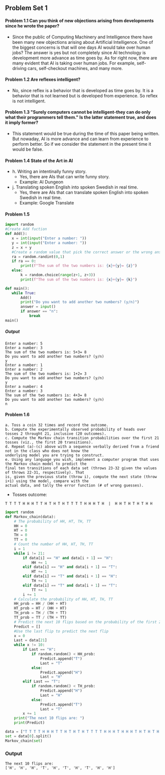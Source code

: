 ## Problem Set 1

#### Problem 1.1 Can you think of new objections arising from developments since he wrote the paper?
- Since the public of Computing Machinery and Intelligence there have been many new objections arising about 
Artificial Intelligence. One of the biggest concerns is that will one days AI would take over human jobs? 
The answer is yes but not completely since AI technology is development more advance as time goes by. As for right now, there are many evident that AI is taking over human jobs. For example, self-driving cars, self-checkout machines, and many more.

#### Problem 1.2 Are reflexes intelligent?
 - No, since reflex is a behavior that is developed as time goes by. It is a behavior that is not learned but is developed from experience. So reflex is not intelligent.

#### Problem 1.3 "Surely computers cannot be intelligent-they can do only what their programmers tell them." Is the latter statement true, and does it imply former?
 - This statement would  be true during the time of this paper being written. But nowaday, AI is more advance and can learn  from experience to perform better. So if we consider the statement in the present time it would be false.

#### Problem 1.4 State of the Art in AI
- h. Writing an intentinally funny story.
    - Yes, there are AIs that can write funny story.
    - Example: AI Dungeon
- j. Translating spoken English into spoken Swedish in real time.
    - Yes, there are AIs that can translate spoken English into spoken Swedish in real time.
    - Example: Google Translate

#### Problem 1.5
 ```python
import random
#Create Add fuction
def Add():
    x = int(input("Enter a number: "))
    y = int(input("Enter a number: "))
    z = x + y
    #Create a random value that pick the correct answer or the wrong answer
    ra = random.randint(0,1)
    if ra == 0:
        print(f"The sum of the two numbers is: {x}+{y}= {z}")
    else:
        k = random.choice(range(z+1, z+3))
        print(f"The sum of the two numbers is: {x}+{y}= {k}")

def main():
    while True:
        Add()
        print("Do you want to add another two numbers? (y/n)")
        answer = input()
        if answer == "n":
            break
main()
```
##### Output
```
Enter a number: 5
Enter a number: 3
The sum of the two numbers is: 5+3= 8
Do you want to add another two numbers? (y/n)
y
Enter a number: 1
Enter a number: 2
The sum of the two numbers is: 1+2= 3
Do you want to add another two numbers? (y/n)
y
Enter a number: 4
Enter a number: 3
The sum of the two numbers is: 4+3= 8
Do you want to add another two numbers? (y/n)
n
```

#### Problem 1.6
```
a. Toss a coin 32 times and record the outcome.
b. Compute the experimentally observed probability of heads over tosses 2 throught 21, inclusive (20 outcomes).
c. Compute the Markov chain transition probabilities over the first 21 tosses (viz., the first 20 transitions).
d. Repeat (a)-(c) above with a sequence verbally derived from a friend not in the class who does not know the 
underlying model you are trying to construct.
e. Using any language you wish, implement a computer program that uses the Markov chain model to predict the 
final ten transitions of each data set (throws 23-32 given the values of throws 22-31, respectively). That 
is, given the previous state (throw i), compute the next state (throw i+1) using the model, compare with the 
actual data, and tally the error function (# of wrong guesses).
```


- Tosses outcome:
```
T T T T H H H T T H T H T H T T T T H H H T H  |  H H T H T H T H H
```

```python
import random
def Markov_chain(data):
    # The probability of HH, HT, TH, TT
    HH = 0
    HT = 0
    TH = 0
    TT = 0
    # Count the number of HH, HT, TH, TT
    i = 1
    while i != 21:
        if data[i] == "H" and data[i + 1] == "H":
            HH += 1
        elif data[i] == "H" and data[i + 1] == "T":
            HT += 1
        elif data[i] == "T" and data[i + 1] == "H":
            TH += 1
        elif data[i] == "T" and data[i + 1] == "T":
            TT += 1
        i += 1
    # Calculate the probability of HH, HT, TH, TT
    HH_prob = HH / (HH + HT)
    HT_prob = HT / (HH + HT)
    TH_prob = TH / (TH + TT)
    TT_prob = TT / (TH + TT)
    # Predict the next 10 flips based on the probability of the first 21 flips
    Predict = []
    #Use the last flip to predict the next flip
    x = 0
    Last = data[21]
    while x != 10:
        if Last == "H":
            if random.random() < HH_prob:
                Predict.append("T")
                Last = "T"
            else:
                Predict.append("H")
                Last = "H"
        elif Last == "T":
            if random.random() < TH_prob:
                Predict.append("H")
                Last = "H"
            else:
                Predict.append("T")
                Last = "T"
        x += 1
    print("The next 10 flips are: ")
    print(Predict)

data = ["T T T T H H H T T H T H T H T T T T H H H T H H H T H T H T H H"]
set = data[0].split()
Markov_chain(set)
```

### Output
```
The next 10 flips are: 
['H', 'H', 'H', 'T', 'H', 'T', 'H', 'T', 'H', 'H']
```
